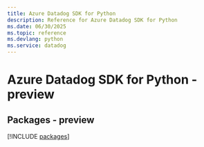 ```yaml
---
title: Azure Datadog SDK for Python
description: Reference for Azure Datadog SDK for Python
ms.date: 06/30/2025
ms.topic: reference
ms.devlang: python
ms.service: datadog
---
```

# Azure Datadog SDK for Python - preview
## Packages - preview
[!INCLUDE [packages](datadog-index.md)]